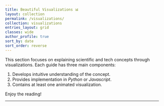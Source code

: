 ```yaml
---
title: Beautiful Visualizations 📊
layout: collection
permalink: /visualizations/
collection: visualizations
entries_layout: grid
classes: wide
author_profile: true
sort_by: date
sort_order: reverse
---
```


This section focuses on explaining scientific and tech concepts through visualizations. Each
guide has three main components:
1. Develops intuitive understanding of the concept.
2. Provides implementation in *Python* or *Javascript*.
3. Contains at least one animated visualization.

Enjoy the reading!
<hr>